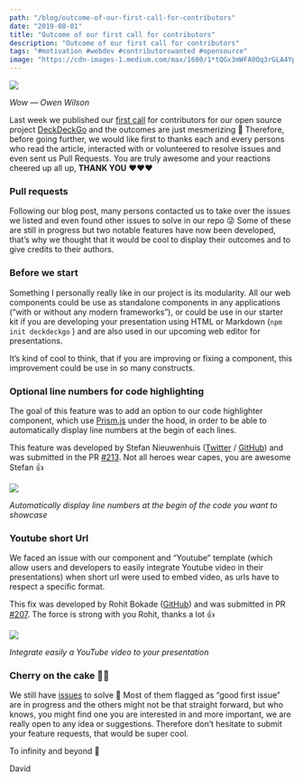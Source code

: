 ```yaml
---
path: "/blog/outcome-of-our-first-call-for-contributors"
date: "2019-08-01"
title: "Outcome of our first call for contributors"
description: "Outcome of our first call for contributors"
tags: "#motivation #webdev #contributorswanted #opensource"
image: "https://cdn-images-1.medium.com/max/1600/1*tQGx3mWFA0Oq3rGLA4Ypgg.gif"
---
```


![](https://cdn-images-1.medium.com/max/1600/1*tQGx3mWFA0Oq3rGLA4Ypgg.gif)

_Wow — Owen Wilson_

Last week we published our [first call](https://daviddalbusco.com/blog/contribute-to-our-open-source-project) for contributors for our open source project [DeckDeckGo](https://deckdeckgo.com) and the outcomes are just mesmerizing 🤩 Therefore, before going further, we would like first to thanks each and every persons who read the article, interacted with or volunteered to resolve issues and even sent us Pull Requests. You are truly awesome and your reactions cheered up all up, **THANK YOU** ❤️❤️❤️

### Pull requests

Following our blog post, many persons contacted us to take over the issues we listed and even found other issues to solve in our repo 😜 Some of these are still in progress but two notable features have now been developed, that’s why we thought that it would be cool to display their outcomes and to give credits to their authors.

### Before we start

Something I personally really like in our project is its modularity. All our web components could be use as standalone components in any applications (“with or without any modern frameworks”), or could be use in our starter kit if you are developing your presentation using HTML or Markdown (`npm init deckdeckgo` ) and are also used in our upcoming web editor for presentations.

It’s kind of cool to think, that if you are improving or fixing a component, this improvement could be use in so many constructs.

### Optional line numbers for code highlighting

The goal of this feature was to add an option to our code highlighter component, which use [Prism.js](https://prismjs.com) under the hood, in order to be able to automatically display line numbers at the begin of each lines.

This feature was developed by Stefan Nieuwenhuis ([Twitter](https://twitter.com/stefannhs) / [GitHub](https://github.com/StefanNieuwenhuis)) and was submitted in the PR [#213](https://github.com/deckgo/deckdeckgo/pull/213). Not all heroes wear capes, you are awesome Stefan 👍

![](https://cdn-images-1.medium.com/max/1600/1*nuVLuov6bXRr6SpREDzzxA.gif)

_Automatically display line numbers at the begin of the code you want to showcase_

### Youtube short Url

We faced an issue with our component and “Youtube” template (which allow users and developers to easily integrate Youtube video in their presentations) when short url were used to embed video, as urls have to respect a specific format.

This fix was developed by Rohit Bokade ([GitHub](https://github.com/bokaderohit98)) and was submitted in PR [#207](https://github.com/deckgo/deckdeckgo/pull/207). The force is strong with you Rohit, thanks a lot 👍

![](https://cdn-images-1.medium.com/max/1600/1*GpJzea6l2X946tufjgb5kw.gif)

_Integrate easily a YouTube video to your presentation_

### Cherry on the cake 🍒🎂

We still have [issues](https://github.com/deckgo/deckdeckgo/issues) to solve 🤣 Most of them flagged as “good first issue” are in progress and the others might not be that straight forward, but who knows, you might find one you are interested in and more important, we are really open to any idea or suggestions. Therefore don’t hesitate to submit your feature requests, that would be super cool.

To infinity and beyond 🚀

David
